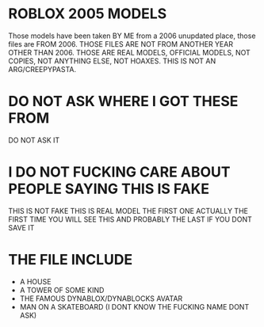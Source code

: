 # ROBLOX 2005 MODELS
Those models have been taken BY ME from a 2006 unupdated place, those files are FROM 2006. THOSE FILES ARE NOT FROM ANOTHER YEAR OTHER THAN 2006. THOSE ARE REAL MODELS, OFFICIAL MODELS, NOT COPIES, NOT ANYTHING ELSE, NOT HOAXES. THIS IS NOT AN ARG/CREEPYPASTA.

# DO NOT ASK WHERE I GOT THESE FROM
DO NOT ASK IT

# I DO NOT FUCKING CARE ABOUT PEOPLE SAYING THIS IS FAKE
THIS IS NOT FAKE THIS IS REAL MODEL THE FIRST ONE ACTUALLY THE FIRST TIME YOU WILL SEE THIS AND PROBABLY THE LAST IF YOU DONT SAVE IT

# THE FILE INCLUDE
- A HOUSE
- A TOWER OF SOME KIND
- THE FAMOUS DYNABLOX/DYNABLOCKS AVATAR
- MAN ON A SKATEBOARD (I DONT KNOW THE FUCKING NAME DONT ASK)
